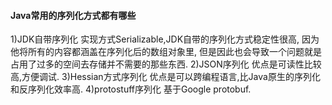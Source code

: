 #### Java常用的序列化方式都有哪些

 1)JDK自带序列化
实现方式Serializable,JDK自带的序列化方式稳定性很高,
因为他将所有的内容都涵盖在序列化后的数组对象里,
但是因此也会导致一个问题就是占用了过多的空间去存储并不需要的那些东西.
2)JSON序列化
优点是可读性比较高,方便调试.
3)Hessian方式序列化
优点是可以跨编程语言,比Java原生的序列化和反序列化效率高.
4)protostuff序列化
基于Google protobuf. 